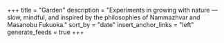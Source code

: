 +++
title = "Garden"
description = "Experiments in growing with nature — slow, mindful, and inspired by the philosophies of Nammazhvar and Masanobu Fukuoka."
sort_by = "date"
insert_anchor_links = "left"
generate_feeds = true
+++
